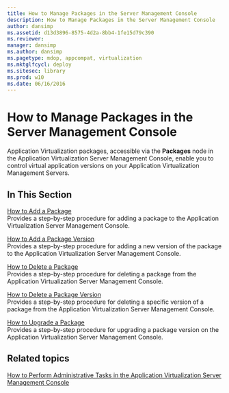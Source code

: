 ```yaml
---
title: How to Manage Packages in the Server Management Console
description: How to Manage Packages in the Server Management Console
author: dansimp
ms.assetid: d13d3896-8575-4d2a-8bb4-1fe15d79c390
ms.reviewer: 
manager: dansimp
ms.author: dansimp
ms.pagetype: mdop, appcompat, virtualization
ms.mktglfcycl: deploy
ms.sitesec: library
ms.prod: w10
ms.date: 06/16/2016
---
```



# How to Manage Packages in the Server Management Console


Application Virtualization packages, accessible via the **Packages** node in the Application Virtualization Server Management Console, enable you to control virtual application versions on your Application Virtualization Management Servers.

## In This Section


<a href="" id="how-to-add-a-package"></a>[How to Add a Package](how-to-add-a-package.md)  
Provides a step-by-step procedure for adding a package to the Application Virtualization Server Management Console.

<a href="" id="how-to-add-a-package-version"></a>[How to Add a Package Version](how-to-add-a-package-version.md)  
Provides a step-by-step procedure for adding a new version of the package to the Application Virtualization Server Management Console.

<a href="" id="how-to-delete-a-package"></a>[How to Delete a Package](how-to-delete-a-packageserver.md)  
Provides a step-by-step procedure for deleting a package from the Application Virtualization Server Management Console.

<a href="" id="how-to-delete-a-package-version"></a>[How to Delete a Package Version](how-to-delete-a-package-version.md)  
Provides a step-by-step procedure for deleting a specific version of a package from the Application Virtualization Server Management Console.

<a href="" id="how-to-upgrade-a-package"></a>[How to Upgrade a Package](how-to-upgrade-a-package.md)  
Provides a step-by-step procedure for upgrading a package version on the Application Virtualization Server Management Console.

## Related topics


[How to Perform Administrative Tasks in the Application Virtualization Server Management Console](how-to-perform-administrative-tasks-in-the-application-virtualization-server-management-console.md)

 

 





